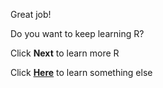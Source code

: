 Great job! 


Do you want to keep learning R? 


Click **Next** to learn more R

Click [**Here**](https://uclapsych.qualtrics.com/jfe/form/SV_24zyJv5sB10fdxI) to learn something else 
